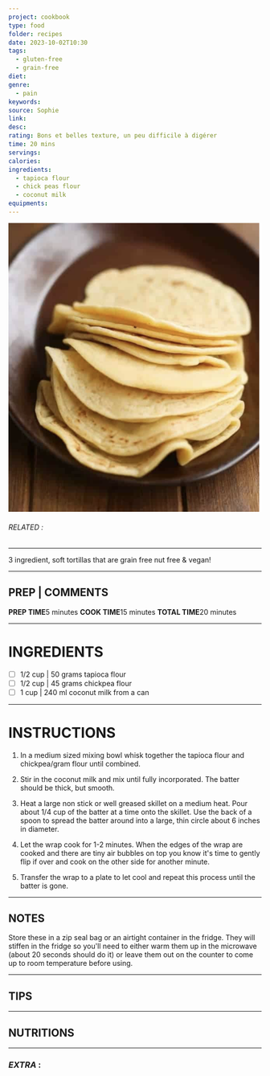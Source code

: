 ```yaml
---
project: cookbook
type: food
folder: recipes
date: 2023-10-02T10:30
tags:
  - gluten-free
  - grain-free
diet: 
genre:
  - pain
keywords: 
source: Sophie
link: 
desc: 
rating: Bons et belles texture, un peu difficile à digérer
time: 20 mins
servings: 
calories: 
ingredients:
  - tapioca flour
  - chick peas flour
  - coconut milk
equipments:
---
```


![IMAGE](image_677.png)

###### *RELATED* : 
---
3 ingredient, soft tortillas that are grain free nut free & vegan!

---
## PREP | COMMENTS

**PREP TIME**5 minutes
**COOK TIME**15 minutes
**TOTAL TIME**20 minutes

---
# INGREDIENTS

- [ ] 1/2 cup | 50 grams tapioca flour
- [ ] 1/2 cup | 45 grams chickpea flour
- [ ] 1 cup | 240 ml coconut milk from a can

---
# INSTRUCTIONS

1. In a medium sized mixing bowl whisk together the tapioca flour and chickpea/gram flour until combined. 
    
2. Stir in the coconut milk and mix until fully incorporated. The batter should be thick, but smooth.
    
3. Heat a large non stick or well greased skillet on a medium heat. Pour about 1/4 cup of the batter at a time onto the skillet. Use the back of a spoon to spread the batter around into a large, thin circle about 6 inches in diameter.  
    
4. Let the wrap cook for 1-2 minutes. When the edges of the wrap are cooked and there are tiny air bubbles on top you know it's time to gently flip if over and cook on the other side for another minute.
    
5. Transfer the wrap to a plate to let cool and repeat this process until the batter is gone.

---
## NOTES

Store these in a zip seal bag or an airtight container in the fridge. They will stiffen in the fridge so you'll need to either warm them up in the microwave (about 20 seconds should do it) or leave them out on the counter to come up to room temperature before using.

---
## TIPS



---
## NUTRITIONS



---
### *EXTRA* :




